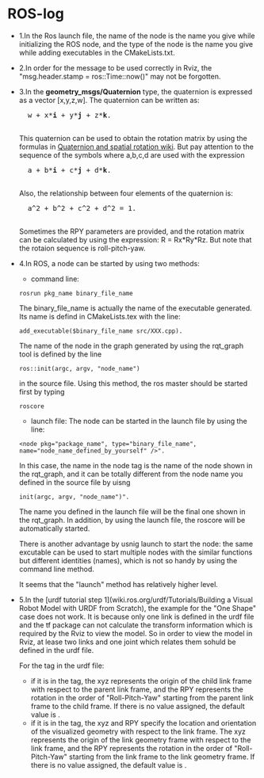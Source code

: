 # ROS-log
- 1.In the Ros launch file, the name of the node is the name you give while initializing the ROS node,
and the type of the node is the name you give while adding executables in the CMakeLists.txt.

- 2.In order for the message to be used correctly in Rviz, the "msg.header.stamp = ros::Time::now()" may not be forgotten.

- 3.In the **geometry_msgs/Quaternion** type, the quaternion is expressed as a vector \[x,y,z,w\]. The quaternion can be written as:
    <pre>
    w + x*<b>i</b> + y*<b>j</b> + z*<b>k</b>.
    </pre>

    This quaternion can be used to obtain the rotation matrix by using the formulas in [Quaternion and spatial rotation wiki](https://en.wikipedia.org/wiki/Quaternions_and_spatial_rotation). But pay attention to the sequence of the symbols where a,b,c,d are used with the expression
    <pre>
    a + b*<b>i</b> + c*<b>j</b> + d*<b>k</b>.
    </pre>

    Also, the relationship between four elements of the quaternion is:
    <pre>
    a^2 + b^2 + c^2 + d^2 = 1.
    </pre>

    Sometimes the RPY parameters are provided, and the rotation matrix can be calculated by using the expression: R = Rx\*Ry\*Rz. But note that the rotaion sequence is roll-pitch-yaw.

- 4.In ROS, a node can be started by using two methods:
     - command line:
     ```
     rosrun pkg_name binary_file_name
     ```
     The binary_file_name is actually the name of the executable generated. Its name is defind in CMakeLists.tex with the line:
     ```
     add_executable($binary_file_name src/XXX.cpp).
     ```
     The name of the node in the graph generated by using the rqt_graph tool is defined by the line
     ```
     ros::init(argc, argv, "node_name")
     ```
     in the source file.
     Using this method, the ros master should be started first by typing
     ```
     roscore
     ```
     - launch file: The node can be started in the launch file by using the line:
     ```
     <node pkg="package_name", type="binary_file_name", name="node_name_defined_by_yourself" />".
     ```
     In this case, the name in the node tag is the name of the node shown in the rqt_graph, and it can be totally different from the node name you defined in the source file by uisng
     ```
     init(argc, argv, "node_name")".
     ```
     The name you defined in the launch file will be the final one shown in the rqt_graph. In addition, by using the launch file, the roscore will be automatically started.

     There is another advantage by usnig launch to start the node: the same excutable can be used to start multiple nodes with the similar functions but different identities (names), which is not so handy by using the command line method.

     It seems that the "launch" method has relatively higher level.

- 5.In the [urdf tutorial step 1](wiki.ros.org/urdf/Tutorials/Building a Visual Robot Model with URDF from Scratch), the example for the "One Shape" case does not work. It is because only one link is defined in the urdf file and the tf package can not calculate the transform information which is required by the Rviz to view the model. So in order to view the model in Rviz, at lease two links and one joint which relates them sohuld be defined in the urdf file.

    For the <origin> tag in the urdf file:
    - if it is in the <joint> tag, the xyz represents the origin of the child link frame with respect to the parent link frame, and the RPY represents the rotation in the order of "Roll-Pitch-Yaw" starting from the parent link frame to the child frame. If there is no value assigned, the default value is <origin xyz="0.0 0.0 0.0" rpy="0.0 0.0 0.0" />.
    - if it is in the <link> tag, the xyz and RPY specify the location and orientation of the visualized geometry with respect to the link frame. The xyz represents the origin of the link geometry frame with respect to the link frame, and the RPY represents the rotation in the order of "Roll-Pitch-Yaw" starting from the link frame to the link geometry frame. If there is no value assigned, the default value is <origin xyz="0.0 0.0 0.0" rpy="0.0 0.0 0.0" />.
